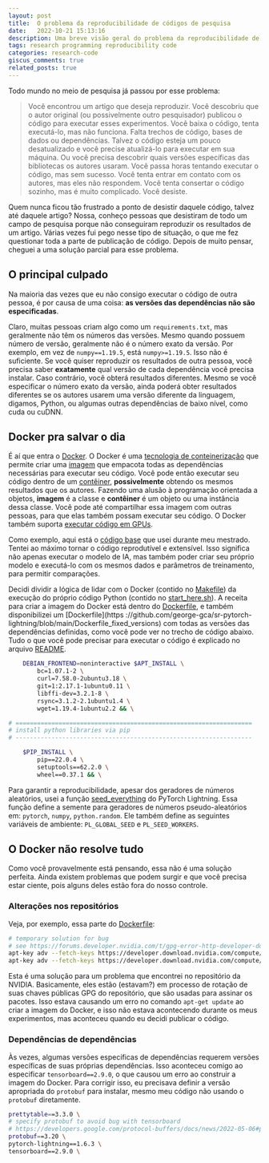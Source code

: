 ```yaml
---
layout: post
title:  O problema da reproducibilidade de códigos de pesquisa
date:   2022-10-21 15:13:16
description: Uma breve visão geral do problema da reproducibilidade de códigos de pesquisa.
tags: research programming reproducibility code
categories: research-code
giscus_comments: true
related_posts: true
---
```


Todo mundo no meio de pesquisa já passou por esse problema:

> Você encontrou um artigo que deseja reproduzir. Você descobriu que o autor original (ou possivelmente outro pesquisador) publicou o código para executar esses experimentos. Você baixa o código, tenta executá-lo, mas não funciona. Falta trechos de código, bases de dados ou dependências. Talvez o código esteja um pouco desatualizado e você precise atualizá-lo para executar em sua máquina. Ou você precisa descobrir quais versões específicas das bibliotecas os autores usaram. Você passa horas tentando executar o código, mas sem sucesso. Você tenta entrar em contato com os autores, mas eles não respondem. Você tenta consertar o código sozinho, mas é muito complicado. Você desiste.

Quem nunca ficou tão frustrado a ponto de desistir daquele código, talvez até daquele artigo? Nossa, conheço pessoas que desistiram de todo um campo de pesquisa porque não conseguiram reproduzir os resultados de um artigo. Várias vezes fui pego nesse tipo de situação, o que me fez questionar toda a parte de publicação de código. Depois de muito pensar, cheguei a uma solução parcial para esse problema.

## O principal culpado

Na maioria das vezes que eu não consigo executar o código de outra pessoa, é por causa de uma coisa: **as versões das dependências não são especificadas**.

Claro, muitas pessoas criam algo como um `requirements.txt`, mas geralmente não têm os números das versões. Mesmo quando possuem número de versão, geralmente não é o número exato da versão. Por exemplo, em vez de `numpy==1.19.5`, está `numpy>=1.19.5`. Isso não é suficiente. Se você quiser reproduzir os resultados de outra pessoa, você precisa saber **exatamente** qual versão de cada dependência você precisa instalar. Caso contrário, você obterá resultados diferentes. Mesmo se você especificar o número exato da versão, ainda poderá obter resultados diferentes se os autores usarem uma versão diferente da linguagem, digamos, Python, ou algumas outras dependências de baixo nível, como cuda ou cuDNN.

## Docker pra salvar o dia

É aí que entra o [Docker](https://www.docker.com/). O Docker é uma [tecnologia de conteinerização](https://www.docker.com/resources/what-container/) que permite criar uma [imagem](https://docs.docker.com/glossary/#image) que empacota todas as dependências necessárias para executar seu código. Você pode então executar seu código dentro de um [contêiner](https://docs.docker.com/glossary/#container), **possivelmente** obtendo os mesmos resultados que os autores. Fazendo uma alusão à programação orientada a objetos, **imagem** é a classe e **contêiner** é um objeto ou uma instância dessa classe. Você pode até compartilhar essa imagem com outras pessoas, para que elas também possam executar seu código. O Docker também suporta [executar código em GPUs](https://github.com/NVIDIA/nvidia-docker).

Como exemplo, aqui está o [código base](https://github.com/george-gca/sr-pytorch-lightning) que usei durante meu mestrado. Tentei ao máximo tornar o código reprodutível e extensível. Isso significa não apenas executar o modelo de IA, mas também poder criar seu próprio modelo e executá-lo com os mesmos dados e parâmetros de treinamento, para permitir comparações.

Decidi dividir a lógica de lidar com o Docker (contido no [Makefile](https://github.com/george-gca/sr-pytorch-lightning/blob/main/Makefile)) da execução do próprio código Python (contido no [start_here.sh](https://github.com/george-gca/sr-pytorch-lightning/blob/main/start_here.sh)). A receita para criar a imagem do Docker está dentro do [Dockerfile](https://github.com/george-gca/sr-pytorch-lightning/blob/main/Dockerfile), e também disponibilizei um [Dockerfile](https ://github.com/george-gca/sr-pytorch-lightning/blob/main/Dockerfile_fixed_versions) com todas as versões das dependências definidas, como você pode ver no trecho de código abaixo. Tudo o que você pode precisar para executar o código é explicado no arquivo [README](https://github.com/george-gca/sr-pytorch-lightning/blob/main/README.md).

```bash
    DEBIAN_FRONTEND=noninteractive $APT_INSTALL \
        bc=1.07.1-2 \
        curl=7.58.0-2ubuntu3.18 \
        git=1:2.17.1-1ubuntu0.11 \
        libffi-dev=3.2.1-8 \
        rsync=3.1.2-2.1ubuntu1.4 \
        wget=1.19.4-1ubuntu2.2 && \

# ==================================================================
# install python libraries via pip
# ------------------------------------------------------------------

    $PIP_INSTALL \
        pip==22.0.4 \
        setuptools==62.2.0 \
        wheel==0.37.1 && \
```

Para garantir a reproducibilidade, apesar dos geradores de números aleatórios, usei a função [seed_everything](https://pytorch-lightning.readthedocs.io/en/stable/api/pytorch_lightning.utilities.seed.html#pytorch_lightning.utilities.seed.seed_everything) do PyTorch Lightning. Essa função define a semente para geradores de números pseudo-aleatórios em: `pytorch`, `numpy`, `python.random`. Ele também define as seguintes variáveis de ambiente: `PL_GLOBAL_SEED` e `PL_SEED_WORKERS`.

## O Docker não resolve tudo

Como você provavelmente está pensando, essa não é uma solução perfeita. Ainda existem problemas que podem surgir e que você precisa estar ciente, pois alguns deles estão fora do nosso controle.

### Alterações nos repositórios

Veja, por exemplo, essa parte do [Dockerfile](https://github.com/george-gca/sr-pytorch-lightning/blob/main/Dockerfile_fixed_versions):

```bash
# temporary solution for bug
# see https://forums.developer.nvidia.com/t/gpg-error-http-developer-download-nvidia-com-compute-cuda-repos-ubuntu1804-x86-64/212904/3
apt-key adv --fetch-keys https://developer.download.nvidia.com/compute/machine-learning/repos/ubuntu1804/x86_64/3bf863cc.pub && \
apt-key adv --fetch-keys https://developer.download.nvidia.com/compute/cuda/repos/ubuntu1804/x86_64/3bf863cc.pub && \
```

Esta é uma solução para um problema que encontrei no repositório da NVIDIA. Basicamente, eles estão (estavam?) em processo de rotação de suas chaves públicas GPG do repositório, que são usadas para assinar os pacotes. Isso estava causando um erro no comando `apt-get update` ao criar a imagem do Docker, e isso não estava acontecendo durante os meus experimentos, mas aconteceu quando eu decidi publicar o código.

### Dependências de dependências

Às vezes, algumas versões específicas de dependências requerem versões específicas de suas próprias dependências. Isso aconteceu comigo ao especificar `tensorboard==2.9.0`, o que causou um erro ao construir a imagem do Docker. Para corrigir isso, eu precisava definir a versão apropriada do `protobuf` para instalar, mesmo meu código não usando o `protobuf` diretamente.

```bash
prettytable==3.3.0 \
# specify protobuf to avoid bug with tensorboard
# https://developers.google.com/protocol-buffers/docs/news/2022-05-06#python-updates
protobuf==3.20 \
pytorch-lightning==1.6.3 \
tensorboard==2.9.0 \
```
